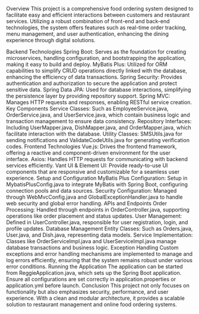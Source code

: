Overview
This project is a comprehensive food ordering system designed to facilitate easy and efficient interactions between customers and restaurant services. Utilizing a robust combination of front-end and back-end technologies, the system offers features such as real-time order tracking, menu management, and user authentication, enhancing the dining experience through digital solutions.

Backend Technologies
Spring Boot: Serves as the foundation for creating microservices, handling configuration, and bootstrapping the application, making it easy to build and deploy.
MyBatis Plus: Utilized for ORM capabilities to simplify CRUD operations directly linked with the database, enhancing the efficiency of data transactions.
Spring Security: Provides authentication and authorization to secure the application and protect sensitive data.
Spring Data JPA: Used for database interactions, simplifying the persistence layer by providing repository support.
Spring MVC: Manages HTTP requests and responses, enabling RESTful service creation.
Key Components
Service Classes: Such as EmployeeService.java, OrderService.java, and UserService.java, which contain business logic and transaction management to ensure data consistency.
Repository Interfaces: Including UserMapper.java, DishMapper.java, and OrderMapper.java, which facilitate interaction with the database.
Utility Classes: SMSUtils.java for sending notifications and ValidateCodeUtils.java for generating verification codes.
Frontend Technologies
Vue.js: Drives the frontend framework, offering a reactive and component-driven environment for the user interface.
Axios: Handles HTTP requests for communicating with backend services efficiently.
Vant UI & Element UI: Provide ready-to-use UI components that are responsive and customizable for a seamless user experience.
Setup and Configuration
MyBatis Plus Configuration: Setup in MybatisPlusConfig.java to integrate MyBatis with Spring Boot, configuring connection pools and data sources.
Security Configuration: Managed through WebMvcConfig.java and GlobalExceptionHandler.java to handle web security and global error handling.
APIs and Endpoints
Order Processing: Handled through endpoints in OrderController.java, supporting operations like order placement and status updates.
User Management: Defined in UserController.java, responsible for user registration, login, and profile updates.
Database Management
Entity Classes: Such as Orders.java, User.java, and Dish.java, representing data models.
Service Implementation: Classes like OrderServiceImpl.java and UserServiceImpl.java manage database transactions and business logic.
Exception Handling
Custom exceptions and error handling mechanisms are implemented to manage and log errors efficiently, ensuring that the system remains robust under various error conditions.
Running the Application
The application can be started from ReggieApplication.java, which sets up the Spring Boot application. Ensure all configurations are set correctly in application.properties or application.yml before launch.
Conclusion
This project not only focuses on functionality but also emphasizes security, performance, and user experience. With a clean and modular architecture, it provides a scalable solution to restaurant management and online food ordering systems.
